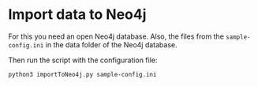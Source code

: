 # Import data to Neo4j

For this you need an open Neo4j database. Also, the files from the `sample-config.ini` in the data folder of the Neo4j database.

Then run the script with the configuration file:

```
python3 importToNeo4j.py sample-config.ini
```
